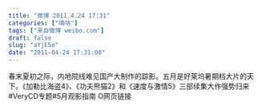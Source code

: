 ```yaml
---
title: "微博 2011.4.24 17:31"
categories: ["嘀咕"]
tags: ["来自微博 weibo.com"]
draft: false
slug: "aYjE5e"
date: "2011-04-24 17:31:00"
---
```


<p>春末夏初之际，内地院线难见国产大制作的踪影。五月是好莱坞暑期档大片的天下。《加勒比海盗4》、《功夫熊猫2》和《速度与激情5》三部续集大作强势归来#VeryCD专题#5月观影指南 O网页链接 ​​​​</p>
